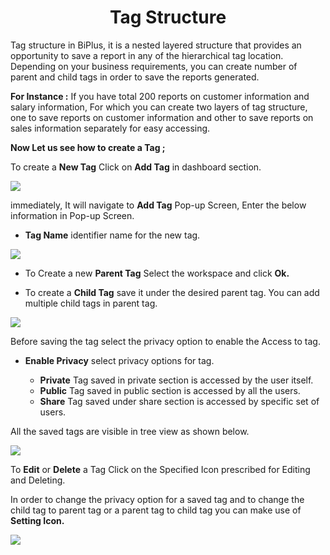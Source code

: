 
<center><h1>Tag Structure</h1></center>

Tag structure in BiPlus, it is a nested layered structure that provides an opportunity to save a report in any of the hierarchical tag location. Depending on your business requirements, you can create number of parent and child tags in order to save the reports generated.

**For Instance :** If you have total 200 reports on customer information and salary information, For which you can create two layers of tag structure, one to save reports on customer information and other to save reports on sales information separately for easy accessing.

**Now Let us see how to create a Tag ;**

To create a **New Tag** Click on **Add Tag** in dashboard section. 

![
](https://raw.githubusercontent.com/sv18042016/fp1/43977e0aacf8e6d3700e11bd453bddafbcc0d2cd/images/add%20tag.png)

immediately, It will navigate to **Add Tag** Pop-up Screen, Enter the below information in Pop-up Screen.

- **Tag Name**  identifier name for the new tag.

![
](https://raw.githubusercontent.com/sv18042016/fp1/457c21c373c4db9d2f1ae47344146723ffe79d2d/images/tag_2.png)

- To Create a new **Parent Tag** Select the workspace and click **Ok.**

- To create a **Child Tag** save it under the desired parent tag. You can add multiple child tags in parent tag.

![
](https://raw.githubusercontent.com/sv18042016/fp1/c1b8fc9522826986d90afc6df61df3f988227475/images/child_tag.png)

Before saving the tag select the privacy option to enable the Access to tag.

- **Enable Privacy** select privacy options for tag.

  -  **Private** Tag saved in private section is accessed by the user itself.
  -  **Public**  Tag saved in public section is accessed by all the users. 
  -  **Share** Tag saved under share section is accessed by specific set of users.

All the saved tags are visible in tree view as shown below.

![
](https://raw.githubusercontent.com/sv18042016/fp1/191f8906591a719bb70c33b807cb4c3dabf4ed4e/images/tree_view.png)

To **Edit** or **Delete** a Tag Click on the Specified Icon prescribed for Editing and Deleting.

In order to change the privacy option for a saved tag and to change the child tag to parent tag or a parent tag to child tag you can make use of **Setting Icon.**

![
](https://raw.githubusercontent.com/sv18042016/fp1/8170dc06ffe7bf872e20e1530d9f2d2c50b6f6f3/images/edit_tag_full.png)

<!--stackedit_data:
eyJoaXN0b3J5IjpbLTEyODcwNTE4OTcsLTEyNDk4MzYwNDIsMj
I0NjE2NTA5LDc5NDE1MjEyNywtNjUyODI1NDQxLC0zMjg1MjI2
ODMsMzg5OTM2Mzg5LC0xNzM0MTkyODk1XX0=
-->
